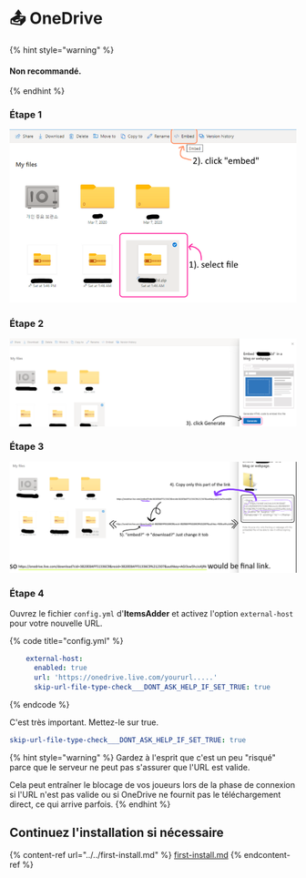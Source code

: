 # 📤 OneDrive

{% hint style="warning" %}
#### Non recommandé.
{% endhint %}

### Étape 1

![](<../../.gitbook/assets/image (52) (1) (1) (1) (1).png>)

### Étape 2

![](<../../.gitbook/assets/image (43) (1) (1).png>)

### Étape 3

![](<../../.gitbook/assets/image (53) (1) (1).png>)

### Étape 4

Ouvrez le fichier `config.yml` d'**ItemsAdder** et activez l'option `external-host` pour votre nouvelle URL.

{% code title="config.yml" %}
```yaml
    external-host:
      enabled: true
      url: 'https://onedrive.live.com/yoururl.....'
      skip-url-file-type-check___DONT_ASK_HELP_IF_SET_TRUE: true
```
{% endcode %}

C'est très important. Mettez-le sur true.

```yaml
skip-url-file-type-check___DONT_ASK_HELP_IF_SET_TRUE: true
```

{% hint style="warning" %}
Gardez à l'esprit que c'est un peu "risqué" parce que le serveur ne peut pas s'assurer que l'URL est valide.

Cela peut entraîner le blocage de vos joueurs lors de la phase de connexion si l'URL n'est pas valide ou si OneDrive ne fournit pas le téléchargement direct, ce qui arrive parfois.
{% endhint %}

## Continuez l'installation si nécessaire

{% content-ref url="../../first-install.md" %}
[first-install.md](../../first-install.md)
{% endcontent-ref %}
